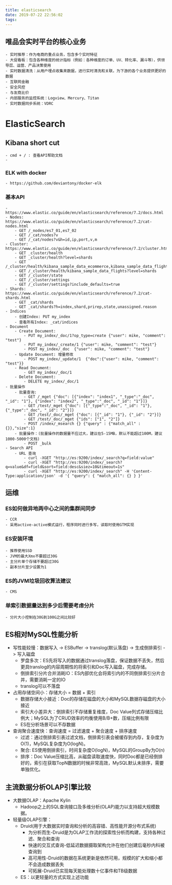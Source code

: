 ```yaml
---
title: elasticsearch
date: 2019-07-22 22:56:02
tags:
---
```



## 唯品会实时平台的核心业务
    - 实时推荐：作为电商的重点业务，包含多个实时特征
    - 大促看板：包含各种维度的统计指标（例如：各种维度的订单、UV、转化率、漏斗等），供领导层、运营、产品决策使用
    - 实时数据清洗：从用户埋点收集来数据，进行实时清洗和关联，为下游的各个业务提供更好的数据
    - 互联网金融
    - 安全风控
    - 与友商比价
    - 内部服务的监控系统：Logview、Mercury、Titan
    - 实时数据同步系统：VDRC



# ElasticSearch

## Kibana short cut
    - cmd + / : 查看API帮助文档
    -

### ELK with docker
    - https://github.com/deviantony/docker-elk

### 基本API
    - https://www.elastic.co/guide/en/elasticsearch/reference/7.2/docs.html
    - Nodes: https://www.elastic.co/guide/en/elasticsearch/reference/7.2/cat-nodes.html
        - GET /_nodes/es7_01,es7_02
        - GET /_cat/nodes?v
        - GET /_cat/nodes?v&h=id,ip,port,v,m
    - Cluster: https://www.elastic.co/guide/en/elasticsearch/reference/7.2/cluster.html
        - GET _cluster/health
        - GET _cluster/health?level=shards
        - GET /_cluster/health/kibana_sample_data_ecommerce,kibana_sample_data_flights
        - GET /_cluster/health/kibana_sample_data_flights?level=shards
        - GET /_cluster/state
        - GET /_cluster/settings
        - GET /_cluster/settings?include_defaults=true
    - Shards: https://www.elastic.co/guide/en/elasticsearch/reference/7.2/cat-shards.html
        - GET _cat/shards
        - GET _cat/shards?h=index,shard,prirep,state,unassigned.reason
    - Indices
        - 创建Index: PUT my_index
        - 查看所有Index: _cat/indices
    - Document
        - Create Document:
            - PUT my_index/_doc/1?op_type=create {"user": mike, "comment": "test"}
            - PUT my_index/_create/1 {"user": mike, "comment": "test"}
            - POST my_index/_doc  {"user": mike, "comment": "test"}
        - Update Document: 增量修改
            - POST my_index/_update/1  {"doc":{"user": mike, "comment": "test"}}
        - Read Document:
            - GET my_index/_doc/1
        - Delete Document:
            - DELETE my_index/_doc/1
    - 批量操作
        - 批量查询:
            - GET /_mget {"doc": [{"index": "index1", "_type":"_doc", "_id": "1"}, {"index": "index2", "_type":"_doc", "_id": "1"}]}
            - GET /test/_mget {"doc": [{"_type":"_doc", "_id": "1"}, {"_type":"_doc", "_id": "2"}]}
            - GET /test/_doc/_mget {"doc": [{"_id": "1"}, {"_id": "2"}]}
            - GET /test/_doc/_mget {"ids": ["1", "2"]}
            - POST /index/_msearch {} {"query" : {"match_all" : {}},"size":1}
        - 批量操作：(批量操作的数据量不应过大，建议在5-15MB，默认不能超过100M，建议1000-5000个文档)
            - POST _bulk
    - Search API
        - URL 查询
            - curl -XGET "http://es:9200/index/_search?q=field:value"
            - curl -XGET "http://es:9200/index/_search?q=value&df=field&sort=field:desc&siez=10&timeout=1s"
            - curl -XGET "http://es:9200/index/_search" -H 'Content-Type:application/json' -d '{ "query": { "match_all": {} } }'


## 运维

### ES如何做异地两中心之间的集群间同步
    - CCR
    - 采用active-active模式运行，程序同时进行多写，读取时使用GTM实现

### ES安装环境
    - 推荐使用SSD
    - JVM的最大Xmx不要超过30G
    - 主分片单个存储不要超过30G
    - 副本分片至少设置为1

### ES的JVM垃圾回收算法建议
    - CMS

### 单索引数据量达到多少后需要考虑分片
    - 分片大小控制在30G到100G之间比较好



## ES相对MySQL性能分析
- 写性能较慢：数据写入 -> ESBuffer -> translog(默认落盘) -> 生成倒排索引 -> 写入磁盘
    - 罗盘多次：ES先将写入的数据通过translog落盘，保证数据不丢失，然后更具translog的内容周期性的将索引和Doc写入磁盘，完成存储。
    - 倒排索引分片合并消耗IO：ES内部优化会将索引内的不同倒排索引分片合并，需要消耗一定的IO
    - translog可以不落盘
- 占用存储空间小：存储大小 = 数据 + 索引
    - 数据存储大小接近：Doc的存储在磁盘的大小和MySQL数据存磁盘的大小接近
    - 索引大小差异大：倒排索引不存储重复维度，Doc Value列式存储压缩比例大；MySQL为了CRUD效率的均衡使用B/B+数，压缩比例有限
    - ES在分析场景可以不存数据
- 查询聚合速度快：查询速度 = 过滤速度 + 聚合速度 + 排序速度
    - 过滤：通过倒排索引表过滤文档，倒排索引表会被缓存到内存，复杂度为O(1)，MySQL复杂度为O(logN)。
    - 聚合: ES使用倒排索引，时间复杂度O(logN)，MySQL的GroupBy为O(n)
    - 排序：Doc Value压缩比高，从磁盘读取速度快，同时Doc都是已经倒排好的，索引在获取TopN数据的时候非常高效，MySQL默认未排序，需要单独优化。

## 主流数据分析OLAP引擎比较
- 大数据OLAP：Apache Kylin
    - Hadoop之上的SQL查询接口及多维分析(OLAP)能力以支持超大规模数据。
- 轻量级OLAP引擎：
    - Druid(用于大数据实时查询和分析的高容错、高性能开源分布式系统)
        - 为分析而生-Druid是为OLAP工作流的探索性分析而构建，支持各种过滤、聚合和查询
        - 快速的交互式查询-低延迟数据摄取架构允许在他们创建后毫秒内科被查询到
        - 高可用性-Druid的数据在系统更新是依然可用，规模的扩大和缩小都不会造成数据丢失
        - 可拓展-Druid已实现每天能处理数十亿事件和TB级数据
    - ES：以更轻量的方式实现上述功能

